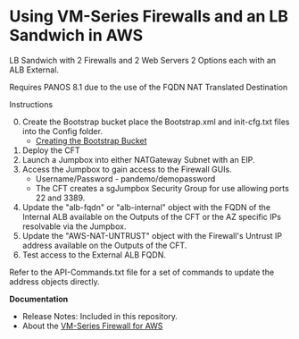 # Using VM-Series Firewalls and an LB Sandwich in AWS
LB Sandwich with 2 Firewalls and 2 Web Servers
2 Options each with an ALB External. 

Requires PANOS 8.1 due to the use of the FQDN NAT Translated Destination

Instructions

0. Create the Bootstrap bucket place the Bootstrap.xml and init-cfg.txt files into the Config folder.
	* [Creating the Bootstrap Bucket](https://www.paloaltonetworks.com/documentation/71/virtualization/virtualization/bootstrap-the-vm-series-firewall/bootstrap-package)
1. Deploy the CFT
2. Launch a Jumpbox into either NATGateway Subnet with an EIP.
3. Access the Jumpbox to gain access to the Firewall GUIs.
	* Username/Password - pandemo/demopassword
	* The CFT creates a sgJumpbox Security Group for use allowing ports 22 and 3389.
4. Update the "alb-fqdn" or "alb-internal" object with the FQDN of the Internal ALB available on the Outputs of the CFT or the AZ specific IPs resolvable via the Jumpbox.
5. Update the "AWS-NAT-UNTRUST" object with the Firewall's Untrust IP address available on the Outputs of the CFT.
6. Test access to the External ALB FQDN.

Refer to the API-Commands.txt file for a set of commands to update the address objects directly.

**Documentation**
* Release Notes: Included in this repository.
* About the [VM-Series Firewall for AWS](https://aws.paloaltonetworks.com)

